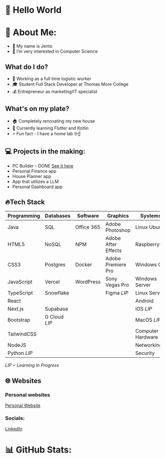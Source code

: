 # 👋 Hello World



# 🤵 About Me:
- 🙋 My name is Jento
- 👀 I’m very interested in Computer Science

## What do I do?
- 🏢 Working as a full time logistic worker
- 🎓 Student Full Stack Developer at Thomas More College
- 💰 Entrepreneur as marketing/IT specialist

## What's on my plate?
- 🏠 Completely renovating my new house
- 🌱 Currently learning Flutter and Kotlin
- ⚡️ Fun fact - I have a home lab 🤓☝️


## 💻 Projects in the making:
- PC Builder - DONE [See it here](https://github.com/JentoP/pc-builder-app)
- Personal Finance app
- House Planner app
- App that utilizes a LLM
- Personal Dashboard app


## 🔥Tech Stack
| **Programming**    | **Databases**    | **Software**         | **Graphics**              | **Systems**             |
|--------------------|------------------|----------------------|---------------------------|-------------------------|
| Java               | SQL              | Office 365           | Adobe Photoshop           | Linux Ubuntu            |
| HTML5              | NoSQL            | NPM                  | Adobe After Effects       | RaspberryOS             |
| CSS3               | Postgres         | Docker               | Adobe Premiere Pro        | Windows OS              |
| JavaScript         | Vercel           | WordPress            | Sony Vegas Pro            | Windows Server          |
| TypeScript         | Snowflake        |                      | Figma    *LIP*            | Linux Server            |
| React              |                  |                      |                           | Android                 |
| Next.js            | Supabase         |                      |                           | iOS     *LIP*           |
| Bootstrap          | G Cloud    *LIP* |                      |                           | MacOS   *LIP*           |
| TailwindCSS        |                  |                      |                           | Computer Hardware       |
| NodeJS             |                  |                      |                           | Networking              |
| Python     *LIP*   |                  |                      |                           | Security                |

*LIP = Learning In Progress*


## 🌐 Websites
### Personal websites
[Personal Website](https://jentopieters.be)

### Socials:
[LinkedIn](https://www.linkedin.com/in/pietersj/)

# 📊 GitHub Stats:
